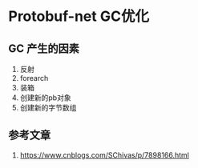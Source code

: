 
# Protobuf-net GC优化

## GC 产生的因素
1. 反射
2. forearch
3. 装箱
4. 创建新的pb对象
5. 创建新的字节数组


## 参考文章
1. https://www.cnblogs.com/SChivas/p/7898166.html